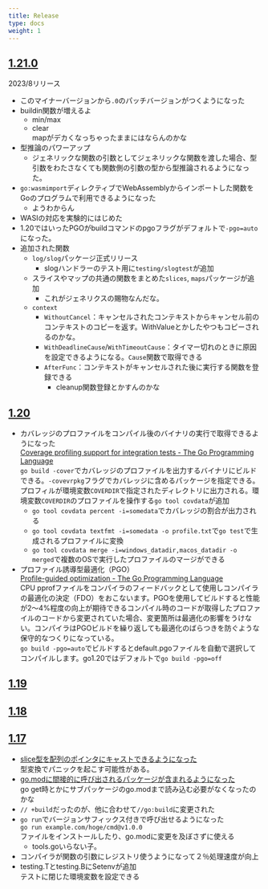 ```yaml
---
title: Release
type: docs
weight: 1
---
```


## [1.21.0](https://tip.golang.org/doc/go1.21)

2023/8リリース

- このマイナーバージョンから`.0`のパッチバージョンがつくようになった
- buildin関数が増えるよ
  - min/max
  - clear  
    mapがデカくなっちゃったままにはならんのかな
- 型推論のパワーアップ
  - ジェネリックな関数の引数としてジェネリックな関数を渡した場合、型引数をわたさなくても関数側の引数の型から型推論されるようになった。
- `go:wasmimport`ディレクティブでWebAssemblyからインポートした関数をGoのプログラムで利用できるようになった
  - ようわからん
- WASIの対応を実験的にはじめた
- 1.20ではいったPGOがbuildコマンドのpgoフラグがデフォルトで`-pgo=auto`になった。
- 追加された関数
  - `log/slog`パッケージ正式リリース
    - slogハンドラーのテスト用に`testing/slogtest`が追加
  - スライスやマップの共通の関数をまとめた`slices`, `maps`パッケージが追加
    - これがジェネリクスの賜物なんだな。
  - `context`
    - `WithoutCancel`：キャンセルされたコンテキストからキャンセル前のコンテキストのコピーを返す。WithValueとかしたやつもコピーされるのかな。
    - `WithDeadlineCause`/`WithTimeoutCause`：タイマー切れのときに原因を設定できるようになる。`Cause`関数で取得できる
    - `AfterFunc`：コンテキストがキャンセルされた後に実行する関数を登録できる
      - cleanup関数登録とかすんのかな

## [1.20](https://tip.golang.org/doc/go1.20)

- カバレッジのプロファイルをコンパイル後のバイナリの実行で取得できるようになった  
  [Coverage profiling support for integration tests - The Go Programming Language](https://go.dev/testing/coverage/)  
  `go build -cover`でカバレッジのプロファイルを出力するバイナリにビルドできる。`-covevrpkg`フラグでカバレッジに含めるパッケージを指定できる。プロフィルが環境変数`COVERDIR`で指定されたディレクトリに出力される。環境変数`COVERDIR`のプロファイルを操作する`go tool covdata`が追加  
  - `go tool covdata percent -i=somedata`でカバレッジの割合が出力される
  - `go tool covdata textfmt -i=somedata -o profile.txt`で`go test`で生成されるプロファイルに変換
  - `go tool covdata merge -i=windows_datadir,macos_datadir -o merged`で複数のOSで実行したプロファイルのマージができる
- プロファイル誘導型最適化（PGO）  
  [Profile-guided optimization - The Go Programming Language](https://go.dev/doc/pgo)  
  CPU pprofファイルをコンパイラのフィードバックとして使用しコンパイラの最適化の決定（FDO）をおこないます。PGOを使用してビルドすると性能が2～4%程度の向上が期待できるコンパイル時のコードが取得したプロファイルのコードから変更されていた場合、変更箇所は最適化の影響をうけない。コンパイラはPGOビルドを繰り返しても最適化のばらつきを防ぐような保守的なつくりになっている。  
  `go build -pgo=auto`でビルドするとdefault.pgoファイルを自動で選択してコンパイルします。go1.20ではデフォルトで`go build -pgo=off`

## [1.19](https://tip.golang.org/doc/go1.19)

## [1.18](https://tip.golang.org/doc/go1.18)

## [1.17](https://tip.golang.org/doc/go1.17)

- [slice型を配列のポインタにキャストできるようになった](https://golang.org/ref/spec#Conversions_from_slice_to_array_pointer)  
 型変換でパニックを起こす可能性がある。
- [go.modに間接的に呼び出されるパッケージが含まれるようになった](https://tip.golang.org/ref/mod#graph-pruning)  
  go get時とかにサブパッケージのgo.modまで読み込む必要がなくなったのかな
- `// +build`だったのが、他に合わせて`//go:build`に変更された
- `go run`でバージョンサフィックス付きで呼び出せるようになった  
  `go run example.com/hoge/cmd@v1.0.0`  
  ファイルをインストールしたり、go.modに変更を及ぼさずに使える  
  - tools.goいらない子。
- コンパイラが関数の引数にレジストリ使うようになって２％処理速度が向上
- testing.Tとtesting.BにSetenvが追加  
  テストに閉じた環境変数を設定できる
